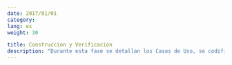 ```yaml
---
date: 2017/01/01
category:
lang: es
weight: 30

title: Construcción y Verificación
description: "Durante esta fase se detallan los Casos de Uso, se codifica la solución y se prueba para asegurar que se cumplieron los Requerimientos establecidos en la fase anterior."
---
```

